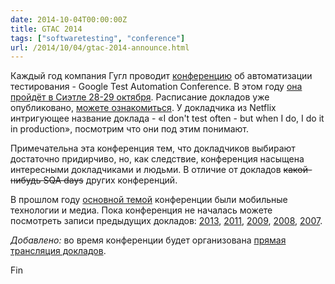 ```yaml
---
date: 2014-10-04T00:00:00Z
title: GTAC 2014
tags: ["softwaretesting", "conference"]
url: /2014/10/04/gtac-2014-announce.html
---
```


Каждый год компания Гугл проводит [конференцию](https://developers.google.com/google-test-automation-conference/)
об автоматизации тестирования - Google Test Automation Conference.
В этом году [она пройдёт в Сиэтле 28-29 октября](https://developers.google.com/google-test-automation-conference/2014/).
Расписание докладов уже опубликовано, [можете ознакомиться](https://developers.google.com/google-test-automation-conference/2014/schedule).
У докладчика из Netflix интригующее название доклада -
«I don't test often - but when I do, I do it in production»,
посмотрим что они под этим понимают.

Примечательна эта конференция тем, что докладчиков выбирают достаточно придирчиво,
но, как следствие, конференция насыщена интересными докладчиками и людьми.
В отличие от докладов <s>какой-нибудь SQA days</s> других конференций.

В прошлом году [основной темой](https://developers.google.com/google-test-automation-conference/2014/)
конференции были мобильные технологии и медиа. Пока конференция не началась можете
посмотреть записи предыдущих докладов: [2013](https://developers.google.com/google-test-automation-conference/2013/presentations), [2011](https://www.youtube.com/watch?v=X1jWe5rOu3g&list=ECBB2CAFDDBD7B7265),
[2009](http://sites.gtac.biz/gtac09/abstract-bios/presentations/gtac-slides), [2008](http://www.youtube.com/results?search_query=GTAC+2008), [2007](http://www.youtube.com/results?search_query=GTAC+2007).

_Добавлено:_ во время конференции будет организована
[прямая трансляция докладов](https://developers.google.com/google-test-automation-conference/2014/stream).

Fin
